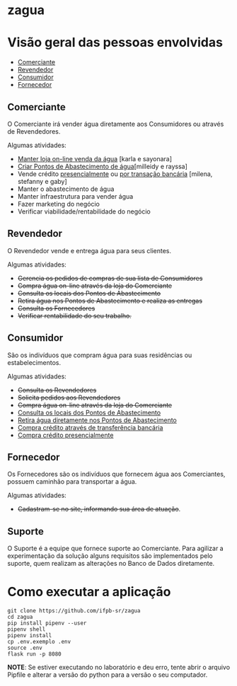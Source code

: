 # zagua


# Visão geral das pessoas envolvidas

- [Comerciante](#Comerciante)
- [Revendedor](#Revendedor)
- [Consumidor](#Consumidor)
- [Fornecedor](#Fornecedor)

## Comerciante

O Comerciante irá vender água diretamente aos Consumidores ou através de Revendedores.

Algumas atividades:

- [Manter loja on-line venda da água](features/comerciante/loja.feature) [karla e sayonara]
- [Criar Pontos de Abastecimento de água](features/comerciante/ponto_de_abastecimento.feature)[milleidy e rayssa]
- Vende crédito [presencialmente](features/comerciante/credito_venda_trasacao_presencial.feature) ou [por transação bancária](features/comerciante/credito_venda_trasacao_bancaria.feature) [milena, stefanny e gaby]
- Manter o abastecimento de água
- Manter infraestrutura para vender água
- Fazer marketing do negócio
- Verificar viabilidade/rentabilidade do negócio

## Revendedor

O Revendedor vende e entrega água para seus clientes.

Algumas atividades:

- ~~Gerencia os pedidos de compras de sua lista de Consumidores~~
- ~~Compra água on-line através da loja do Comerciante~~
- ~~Consulta os locais dos Pontos de Abastecimento~~
- ~~Retira água nos Pontos de Abastecimento e realiza as entregas~~
- ~~Consulta os Fornecedores~~
- ~~Verificar rentabilidade do seu trabalho.~~

## Consumidor

São os indivíduos que compram água para suas residências ou estabelecimentos.

Algumas atividades:

- ~~Consulta os Revendedores~~
- ~~Solicita pedidos aos Revendedores~~
- ~~Compra água on-line através da loja do Comerciante~~
- [Consulta os locais dos Pontos de Abastecimento](features/comerciante/ponto_de_abastecimento.feature)
- [Retira água diretamente nos Pontos de Abastecimento](features/comerciante/autoservico.feature)
- [Compra crédito através de transferência bancária](features/comerciante/credito_venda_trasacao_bancaria.feature)
- [Compra crédito presencialmente](features/comerciante/credito_venda_trasacao_presencial.feature)

## Fornecedor

Os Fornecedores são os indivíduos que fornecem água aos Comerciantes, possuem caminhão para transportar a água.

Algumas atividades:

- ~~Cadastram-se no site, informando sua área de atuação~~.

## Suporte

O Suporte é a equipe que fornece suporte ao Comerciante. Para agilizar a experimentação da solução alguns requisitos são implementados pelo suporte, quem realizam as alterações no Banco de Dados diretamente.


# Como executar a aplicação

```
git clone https://github.com/ifpb-sr/zagua
cd zagua
pip install pipenv --user
pipenv shell
pipenv install
cp .env.exemplo .env
source .env
flask run -p 8080
```

**NOTE**: Se estiver executando no laboratório e deu erro, tente abrir o arquivo Pipfile e alterar a versão do python para a versão o seu computador.
